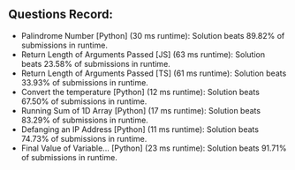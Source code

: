 ## Questions Record:
<ul>
<li> Palindrome Number [Python] (30 ms runtime): Solution beats 89.82% of submissions in runtime.</li>
<li> Return Length of Arguments Passed [JS] (63 ms runtime): Solution beats 23.58% of submissions in runtime.</li>
<li> Return Length of Arguments Passed [TS] (61 ms runtime): Solution beats 33.93% of submissions in runtime.</li>
<li> Convert the temperature [Python] (12 ms runtime): Solution beats 67.50% of submissions in runtime.</li>
<li> Running Sum of 1D Array [Python] (17 ms runtime): Solution beats 83.29% of submissions in runtime.</li>
<li> Defanging an IP Address [Python] (11 ms runtime): Solution beats 74.73% of submissions in runtime.</li>
<li> Final Value of Variable... [Python] (23 ms runtime): Solution beats 91.71% of submissions in runtime.</li>
</ul>
